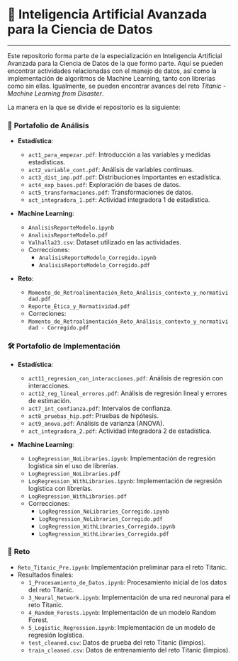 # 🌟 Inteligencia Artificial Avanzada para la Ciencia de Datos

---

Este repositorio forma parte de la especialización en Inteligencia Artificial Avanzada para la Ciencia de Datos de la que formo parte. 
Aquí se pueden encontrar actividades relacionadas con el manejo de datos, así como la implementación de algoritmos de Machine Learning, tanto con librerías como sin ellas. 
Igualmente, se pueden encontrar avances del reto *Titanic - Machine Learning from Disaster*.

La manera en la que se divide el repositorio es la siguiente:

### 📝 **Portafolio de Análisis**

- **Estadística**:
  - `act1_para_empezar.pdf`: Introducción a las variables y medidas estadísticas.
  - `act2_variable_cont.pdf`: Análisis de variables continuas.
  - `act3_dist_imp.pdf.pdf`: Distribuciones importantes en estadística.
  - `act4_exp_bases.pdf`: Exploración de bases de datos.
  - `act5_transformaciones.pdf`: Transformaciones de datos.
  - `act_integradora_1.pdf`: Actividad integradora 1 de estadística.
  
- **Machine Learning**:
  - `AnalisisReporteModelo.ipynb`
  - `AnalisisReporteModelo.pdf`
  - `Valhalla23.csv`: Dataset utilizado en las actividades.
  - Correcciones:
    - `AnalisisReporteModelo_Corregido.ipynb`
    - `AnalisisReporteModelo_Corregido.pdf`
- **Reto**:
  - `Momento_de_Retroalimentación_Reto_Análisis_contexto_y_normatividad.pdf`
  - `Reporte_Ética_y_Normatividad.pdf`
  - Correciones:
  - `Momento_de_Retroalimentación_Reto_Análisis_contexto_y_normatividad - Corregido.pdf`

### 🛠️ **Portafolio de Implementación**

- **Estadística**:
  - `act11_regresion_con_interacciones.pdf`: Análisis de regresión con interacciones.
  - `act12_reg_lineal_errores.pdf`: Análisis de regresión lineal y errores de estimación.
  - `act7_int_confianza.pdf`: Intervalos de confianza.
  - `act8_pruebas_hip.pdf`: Pruebas de hipótesis.
  - `act9_anova.pdf`: Análisis de varianza (ANOVA).
  - `act_integradora_2.pdf`: Actividad integradora 2 de estadística.
  
- **Machine Learning**:
  -  `LogRegression_NoLibraries.ipynb`: Implementación de regresión logística sin el uso de librerías.
  - `LogRegression_NoLibraries.pdf`
  - `LogRegression_WithLibraries.ipynb`: Implementación de regresión logística con librerías.
  - `LogRegression_WithLibraries.pdf` 
  - Correcciones:
    - `LogRegression_NoLibraries_Corregido.ipynb`
    - `LogRegression_NoLibraries_Corregido.pdf`
    - `LogRegression_WithLibraries_Corregido.ipynb`
    - `LogRegression_WithLibraries_Corregido.pdf`
  
### 📂 **Reto**

- `Reto_Titanic_Pre.ipynb`: Implementación preliminar para el reto Titanic.
- Resultados finales:
  - `1_Procesamiento_de_Datos.ipynb`: Procesamiento inicial de los datos del reto Titanic.
  - `3_Neural_Network.ipynb`: Implementación de una red neuronal para el reto Titanic.
  - `4_Random_Forests.ipynb`: Implementación de un modelo Random Forest.
  - `5_Logistic_Regression.ipynb`: Implementación de un modelo de regresión logística.
  - `test_cleaned.csv`: Datos de prueba del reto Titanic (limpios).
  - `train_cleaned.csv`: Datos de entrenamiento del reto Titanic (limpios).

